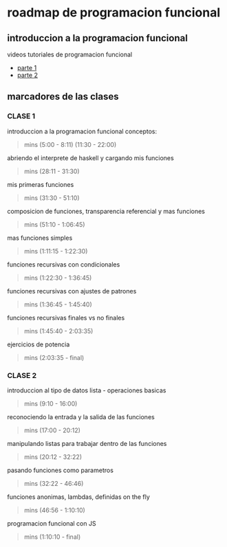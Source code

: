 # roadmap de programacion funcional

## introduccion a la programacion funcional

videos tutoriales de programacion funcional

- [parte 1](https://www.fceqyn.unam.edu.ar/moodle/mod/url/view.php?id=10246)
- [parte 2](https://www.fceqyn.unam.edu.ar/moodle/mod/url/view.php?id=10247)

## marcadores de las clases

### CLASE 1

introduccion a la programacion funcional conceptos:

> mins (5:00 - 8:11) (11:30 - 22:00)

abriendo el interprete de haskell y cargando mis funciones

> mins (28:11 - 31:30)

mis primeras funciones

> mins (31:30 - 51:10)

composicion de funciones, transparencia referencial y mas funciones

> mins (51:10 - 1:06:45)

mas funciones simples

> mins (1:11:15 - 1:22:30)

funciones recursivas con condicionales

> mins (1:22:30 - 1:36:45)

funciones recursivas con ajustes de patrones

> mins (1:36:45 - 1:45:40)

funciones recursivas finales vs no finales

> mins (1:45:40 - 2:03:35)

ejercicios de potencia

> mins (2:03:35 - final)

### CLASE 2

introduccion al tipo de datos lista - operaciones basicas

> mins (9:10 - 16:00)

reconociendo la entrada y la salida de las funciones

> mins (17:00 - 20:12)

manipulando listas para trabajar dentro de las funciones

> mins (20:12 - 32:22)

pasando funciones como parametros

> mins (32:22 - 46:46)

funciones anonimas, lambdas, definidas on the fly

> mins (46:56 - 1:10:10)

programacion funcional con JS

> mins (1:10:10 - final)
